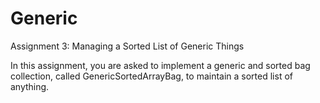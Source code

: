 # Generic
Assignment 3: Managing a Sorted List of Generic Things 

In this assignment, you are asked to implement a generic and sorted bag collection, called GenericSortedArrayBag, to maintain a sorted list of anything.
